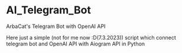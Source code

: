 # AI_Telegram_Bot
ArbaCat's Telegram Bot with OpenAI API

Here just a simple (not for me now :D(7.3.2023)) script which connect telegram bot and OpenAI API with Aiogram API in Python 
